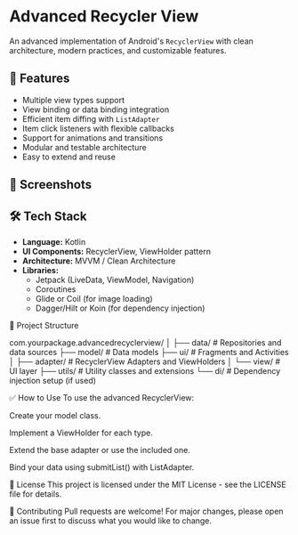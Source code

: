 # Advanced Recycler View

An advanced implementation of Android's `RecyclerView` with clean architecture, modern practices, and customizable features.

## 🚀 Features

- Multiple view types support  
- View binding or data binding integration  
- Efficient item diffing with `ListAdapter`  
- Item click listeners with flexible callbacks  
- Support for animations and transitions  
- Modular and testable architecture  
- Easy to extend and reuse

## 📸 Screenshots

<!-- Uncomment and add screenshots if available -->
<!--
<p float="left">
  <img src="screenshots/screen1.png" width="200" />
  <img src="screenshots/screen2.png" width="200" />
</p>
-->

## 🛠️ Tech Stack

- **Language:** Kotlin  
- **UI Components:** RecyclerView, ViewHolder pattern  
- **Architecture:** MVVM / Clean Architecture  
- **Libraries:**
  - Jetpack (LiveData, ViewModel, Navigation)
  - Coroutines
  - Glide or Coil (for image loading)
  - Dagger/Hilt or Koin (for dependency injection)


🧩 Project Structure

com.yourpackage.advancedrecyclerview/
│
├── data/               # Repositories and data sources
├── model/              # Data models
├── ui/                 # Fragments and Activities
│   ├── adapter/        # RecyclerView Adapters and ViewHolders
│   └── view/           # UI layer
├── utils/              # Utility classes and extensions
└── di/                 # Dependency injection setup (if used)

✅ How to Use
To use the advanced RecyclerView:

Create your model class.

Implement a ViewHolder for each type.

Extend the base adapter or use the included one.

Bind your data using submitList() with ListAdapter.

📄 License
This project is licensed under the MIT License - see the LICENSE file for details.

🤝 Contributing
Pull requests are welcome! For major changes, please open an issue first to discuss what you would like to change.




